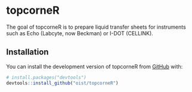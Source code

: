 topcorneR
=========

The goal of topcorneR is to prepare liquid transfer sheets for instruments such
as Echo (Labcyte, now Beckman) or I-DOT (CELLINK).

Installation
------------

You can install the development version of topcorneR from [GitHub](https://github.com/) with:

``` r
# install.packages("devtools")
devtools::install_github("oist/topcorneR")
```
